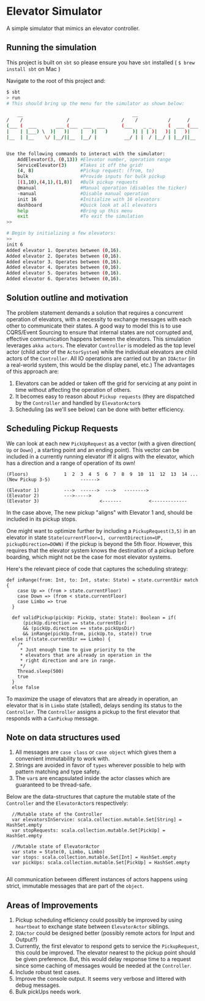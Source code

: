 # Elevator Simulator

A simple simulator that mimics an elevator controller.

## Running the simulation
This project is built on `sbt` so please ensure you have `sbt` installed ( `$ brew install sbt` on Mac ) 

Navigate to the root of this project and:

``` sh
$ sbt
> run
# This should bring up the menu for the simulator as shown below:

    __                                        __                                   
/    /                /                   /    /           /      /             
(___ (  ___       ___ (___  ___  ___      (___    _ _      (  ___ (___  ___  ___ 
|    | |___) \  )|   )|    |   )|   )         )| | | )|   )| |   )|    |   )|   )
|__  | |__    \/ |__/||__  |__/ |          __/ | |  / |__/ | |__/||__  |__/ |    


Use the following commands to interact with the simulator:
    AddElevator(3, (0,13)) #Elevator number, operation range
    ServiceElevator(3)     #Takes it off the grid!
    (4, 8)                 #Pickup request: (from, to)
    bulk                   #Provide inputs for bulk pickup
    [(1,10),(4,1),(1,8)]   #Bulk pickup requests
    @manual                #Manual operation (disables the ticker)
    -manual                #Disable manual operation
    init 16                #Initialize with 16 elevators
    dashboard              #Quick look at all elevators
    help                   #Bring up this menu
    exit                   #To exit the simulation
>>

# Begin by initializing a few elevators:
>>
init 6
Added elevator 1. Operates between (0,16).
Added elevator 2. Operates between (0,16).
Added elevator 3. Operates between (0,16).
Added elevator 4. Operates between (0,16).
Added elevator 5. Operates between (0,16).
Added elevator 6. Operates between (0,16).
```

## Solution outline and motivation
The problem statement demands a solution that requires a concurrent operation of elevators, with a necessity to exchange messages
with each other to communicate their states. A good way to model this is to use CQRS/Event Sourcing to ensure that internal states
are not corrupted and, effective communication happens between the elevators.
This simulation leverages `akka actors`. 
The elevator `Controller` is modeled as the top level actor (child actor of the `ActorSystem`) 
while the individual elevators are child actors of the `Controller`. All IO operations are carried out by an `IOActor` (in a real-world
system, this would be the display panel, etc.)
The advantages of this approach are:
 1. Elevators can be added or taken off the grid for servicing at any point in time without affecting the operation of others.
 2. It becomes easy to reason about `Pickup requests` (they are dispatched by the `Controller` and handled by `ElevatorActor`s
 3. Scheduling (as we'll see below) can be done with better efficiency.
 
## Scheduling Pickup Requests
We can look at each new `PickUpRequest` as a vector (with a given direction( `Up` or `Down`) , a starting point and an ending point). 
This vector can be included in a currently running elevator iff it aligns with the elevator, which has a direction and a range of
operation of its own!

```
(Floors)             1  2  3  4  5  6  7  8  9  10  11  12  13  14 ...            
(New Pickup 3-5)           ------> 
           
(Elevator 1)         --->  ------>  --->   -------->
(Elevator 2)         --->----->
(Elevator 3)                      <-------          <-------------
```

In the case above, The new pickup "aligns" with Elevator 1 and, should be included in its pickup stops.

One might want to optimize further by including a `PickupRequest(3,5)` in an elevator in state 
`State(currentFloor=1, currentDirection=UP, pickupDirection=DOWN)` if the pickup is beyond the 5th floor. However, this requires 
that the elevator system knows the destination of a pickup before boarding, which might not be the case for most elevator systems. 

Here's the relevant piece of code that captures the scheduling strategy:
```
def inRange(from: Int, to: Int, state: State) = state.currentDir match {
    case Up => (from > state.currentFloor)
    case Down => (from < state.currentFloor)
    case Limbo => true
  }
  
  def validPickup(pickUp: PickUp, state: State): Boolean = if(
      (pickUp.direction == state.currentDir)
      && (pickUp.direction == state.pickUpsDir)
      && inRange(pickUp.from, pickUp.to, state)) true
  else if(state.currentDir == Limbo) {
    /*
     * Just enough time to give priority to the
     * elevators that are already in operation in the 
     * right direction and are in range.
     */
    Thread.sleep(500)
    true
  }
  else false
```
To maximize the usage of elevators that are already in operation, an elevator that is in `Limbo` state (stalled), delays sending
its status to the `Controller`. The `Controller` assigns a pickup to the first elevator that responds with a `CanPickup` message.

## Note on data structures used
  1. All messages are `case class` or `case object` which gives them a convenient immutability to work with.
  2. Strings are avoided in favor of `types` wherever possible to help with pattern matching and type safety.
  3. The `var`s are encapsulated inside the actor classes which are guaranteed to be thread-safe.
  
Below are the data-structures that capture the mutable state of the `Controller` and the `ElevatorActor`s respectively:

```
  //Mutable state of the Controller
  var elevatorsInService: scala.collection.mutable.Set[String] = HashSet.empty
  var stopRequests: scala.collection.mutable.Set[PickUp] = HashSet.empty
  
  //Mutable state of ElevatorActor
  var state = State(0, Limbo, Limbo) 
  var stops: scala.collection.mutable.Set[Int] = HashSet.empty
  var pickUps: scala.collection.mutable.Set[PickUp] = HashSet.empty
  
```
All communication between different instances of actors happens using strict, immutable messages that are part of the `object`.

## Areas of Improvements
  1. Pickup scheduling efficiency could possibly be improved by using `heartbeat` to exchange state between `ElevatorActor` siblings.
  2. `IOActor` could be designed better (possibly remote actors for Input and Output?)
  3. Currently, the first elevator to respond gets to service the `PickupRequest`, this could be improved. The elevator nearest to 
  the pickup point should be given preference. But, this would delay response time to a request since some caching of messages would
  be needed at the `Controller`.
  4. Include robust test cases.
  5. Improve the console output. It seems very verbose and littered with debug messages.
  6. Bulk pickUps needs work.